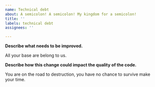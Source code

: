```yaml
---
name: Technical debt
about: A semicolon! A semicolon! My kingdom for a semicolon!
title: ''
labels: technical debt
assignees: ''

---
```


**Describe what needs to be improved.**

All your base are belong to us.

**Describe how this change could impact the quality of the code.**

You are on the road to destruction, you have no chance to survive make your time.

